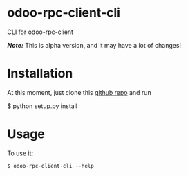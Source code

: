 # odoo-rpc-client-cli

CLI for odoo-rpc-client

***Note:*** This is alpha version, and it may have a lot of changes!

# Installation

At this moment, just clone this [github repo](https://github.com/katyukha/odoo-rpc-client-cli) and run

   $ python setup.py install

# Usage

To use it:

    $ odoo-rpc-client-cli --help

